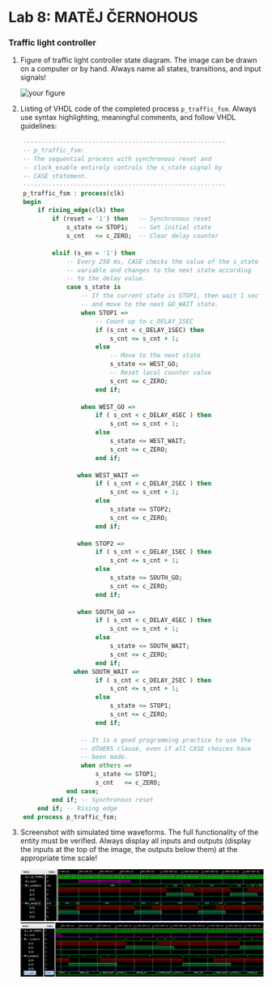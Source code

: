 # Lab 8: MATĚJ ČERNOHOUS

### Traffic light controller

1. Figure of traffic light controller state diagram. The image can be drawn on a computer or by hand. Always name all states, transitions, and input signals!

   ![your figure]()

2. Listing of VHDL code of the completed process `p_traffic_fsm`. Always use syntax highlighting, meaningful comments, and follow VHDL guidelines:

```vhdl
    --------------------------------------------------------
    -- p_traffic_fsm:
    -- The sequential process with synchronous reset and 
    -- clock_enable entirely controls the s_state signal by 
    -- CASE statement.
    --------------------------------------------------------
    p_traffic_fsm : process(clk)
    begin
        if rising_edge(clk) then
            if (reset = '1') then   -- Synchronous reset
                s_state <= STOP1;   -- Set initial state
                s_cnt   <= c_ZERO;  -- Clear delay counter

            elsif (s_en = '1') then
                -- Every 250 ms, CASE checks the value of the s_state 
                -- variable and changes to the next state according 
                -- to the delay value.
                case s_state is
                    -- If the current state is STOP1, then wait 1 sec
                    -- and move to the next GO_WAIT state.
                    when STOP1 =>
                        -- Count up to c_DELAY_1SEC
                        if (s_cnt < c_DELAY_1SEC) then
                            s_cnt <= s_cnt + 1;
                        else
                            -- Move to the next state
                            s_state <= WEST_GO;
                            -- Reset local counter value
                            s_cnt <= c_ZERO;
                        end if;

                    when WEST_GO =>
                        if ( s_cnt < c_DELAY_4SEC ) then
                            s_cnt <= s_cnt + 1; 
                        else
                            s_state <= WEST_WAIT;
                            s_cnt <= c_ZERO;
                        end if;
                        
                   when WEST_WAIT =>
                        if ( s_cnt < c_DELAY_2SEC ) then
                            s_cnt <= s_cnt + 1; 
                        else
                            s_state <= STOP2;
                            s_cnt <= c_ZERO;
                        end if;
                        
                   when STOP2 =>
                        if ( s_cnt < c_DELAY_1SEC ) then
                            s_cnt <= s_cnt + 1; 
                        else
                            s_state <= SOUTH_GO;
                            s_cnt <= c_ZERO;
                        end if;
                        
                   when SOUTH_GO =>
                        if ( s_cnt < c_DELAY_4SEC ) then
                            s_cnt <= s_cnt + 1; 
                        else
                            s_state <= SOUTH_WAIT;
                            s_cnt <= c_ZERO;
                        end if;
                  when SOUTH_WAIT =>
                        if ( s_cnt < c_DELAY_2SEC ) then
                            s_cnt <= s_cnt + 1; 
                        else
                            s_state <= STOP1;
                            s_cnt <= c_ZERO;
                        end if;
                    
                    -- It is a good programming practice to use the 
                    -- OTHERS clause, even if all CASE choices have 
                    -- been made.
                    when others =>
                        s_state <= STOP1;
                        s_cnt   <= c_ZERO;
                end case;
            end if; -- Synchronous reset
        end if; -- Rising edge
    end process p_traffic_fsm;
```

3. Screenshot with simulated time waveforms. The full functionality of the entity must be verified. Always display all inputs and outputs (display the inputs at the top of the image, the outputs below them) at the appropriate time scale!

   ![Waveforms](images/simulace_waveforms.png)
   ![Waveform zoomed](images/simulace_waveforms_zoom.png)
